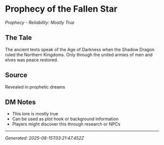 # Prophecy of the Fallen Star

*Prophecy - Reliability: Mostly True*

## The Tale
The ancient texts speak of the Age of Darkness when the Shadow Dragon ruled the Northern Kingdoms. Only through the united armies of men and elves was peace restored.

## Source
Revealed in prophetic dreams

## DM Notes
- This lore is mostly true
- Can be used as plot hook or background information
- Players might discover this through research or NPCs

---
*Generated: 2025-08-15T03:21:47.452Z*
